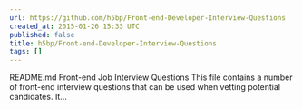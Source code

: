 ```yaml
---
url: https://github.com/h5bp/Front-end-Developer-Interview-Questions
created_at: 2015-01-26 15:33 UTC
published: false
title: h5bp/Front-end-Developer-Interview-Questions
tags: []
---
```


README.md Front-end Job Interview Questions This file contains a number of front-end interview questions that can be used when vetting potential candidates. It…
